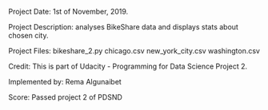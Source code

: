 Project Date: 1st of November, 2019.

Project Description: analyses BikeShare data and displays stats about chosen city.

Project Files:
bikeshare_2.py
chicago.csv
new_york_city.csv
washington.csv

Credit: This is part of Udacity - Programming for Data Science Project 2.

Implemented by: Rema Algunaibet

Score: Passed project 2 of PDSND
